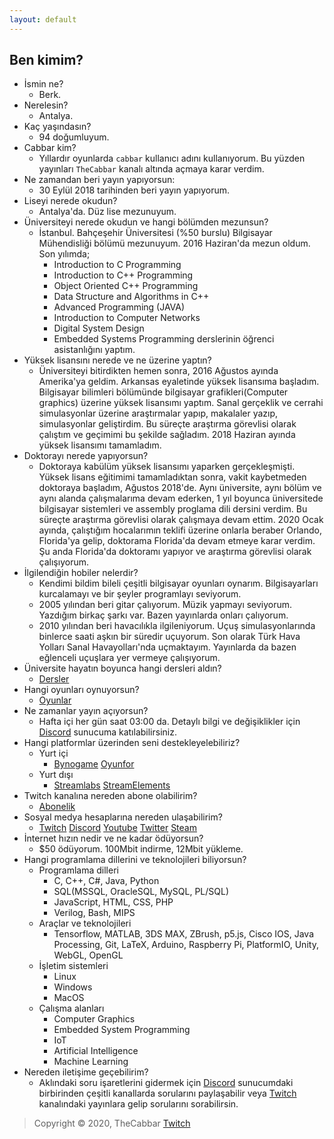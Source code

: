 ```yaml
---
layout: default
---
```


## Ben kimim?

- İsmin ne? 
  - Berk. 
- Nerelesin?
  - Antalya. 
- Kaç yaşındasın?
  - 94 doğumluyum. 
- Cabbar kim?
  - Yıllardır oyunlarda `cabbar` kullanıcı adını kullanıyorum. Bu yüzden yayınları `TheCabbar` kanalı altında açmaya karar verdim. 
- Ne zamandan beri yayın yapıyorsun:
  - 30 Eylül 2018 tarihinden beri yayın yapıyorum.
- Liseyi nerede okudun?
  - Antalya'da. Düz lise mezunuyum. 
- Üniversiteyi nerede okudun ve hangi bölümden mezunsun?
  - İstanbul. Bahçeşehir Üniversitesi (%50 burslu) Bilgisayar Mühendisliği bölümü mezunuyum. 2016 Haziran'da mezun oldum. Son yılımda;
    - Introduction to C Programming
    - Introduction to C++ Programming
    - Object Oriented C++ Programming
    - Data Structure and Algorithms in C++
    - Advanced Programming (JAVA)
    - Introduction to Computer Networks
    - Digital System Design
    - Embedded Systems Programming derslerinin öğrenci asistanlığını yaptım.
- Yüksek lisansını nerede ve ne üzerine yaptın?
  - Üniversiteyi bitirdikten hemen sonra, 2016 Ağustos ayında Amerika'ya geldim. Arkansas eyaletinde yüksek lisansıma başladım. Bilgisayar bilimleri bölümünde bilgisayar grafikleri(Computer graphics) üzerine yüksek lisansımı yaptım. Sanal gerçeklik ve cerrahi simulasyonlar üzerine araştırmalar yapıp, makalaler yazıp, simulasyonlar geliştirdim. Bu süreçte araştırma görevlisi olarak çalıştım ve geçimimi bu şekilde sağladım. 2018 Haziran ayında yüksek lisansımı tamamladım.
- Doktorayı nerede yapıyorsun?
  - Doktoraya kabülüm yüksek lisansımı yaparken gerçekleşmişti. Yüksek lisans eğitimimi tamamladıktan sonra, vakit kaybetmeden doktoraya başladım, Ağustos 2018'de. Aynı üniversite, aynı bölüm ve aynı alanda çalışmalarıma devam ederken, 1 yıl boyunca üniversitede bilgisayar sistemleri ve assembly proglama dili dersini verdim. Bu süreçte araştırma görevlisi olarak çalışmaya devam ettim. 2020 Ocak ayında, çalıştığım hocalarımın teklifi üzerine onlarla beraber Orlando, Florida'ya gelip, doktorama Florida'da devam etmeye karar verdim. Şu anda Florida'da doktoramı yapıyor ve araştırma görevlisi olarak çalışıyorum.
- İlgilendiğin hobiler nelerdir?
  - Kendimi bildim bileli çeşitli bilgisayar oyunları oynarım. Bilgisayarları kurcalamayı ve bir şeyler programlayı seviyorum.
  - 2005 yılından beri gitar çalıyorum. Müzik yapmayı seviyorum. Yazdığım birkaç şarkı var. Bazen yayınlarda onları çalıyorum. 
  - 2010 yılından beri havacılıkla ilgileniyorum. Uçuş simulasyonlarında binlerce saati aşkın bir süredir uçuyorum. Son olarak Türk Hava Yolları Sanal Havayolları'nda uçmaktayım. Yayınlarda da bazen eğlenceli uçuşlara yer vermeye çalışıyorum.
- Üniversite hayatın boyunca hangi dersleri aldın?
  - <a href="assets/courses/courses.htm" target="_blank" class="btn"><i class="fa fa-book"></i> Dersler</a>
- Hangi oyunları oynuyorsun?
  - <a href="assets/games/steamgames.htm" target="_blank" class="btn"><i class="fa fa-gamepad"></i> Oyunlar</a>
- Ne zamanlar yayın açıyorsun?
  - Hafta içi her gün saat 03:00 da. Detaylı bilgi ve değişiklikler için <a href="https://discord.gg/4MQCyRt" target="_blank" class="btn"><i class="fab fa-discord"></i> Discord</a> sunucuma katılabilirsiniz.
- Hangi platformlar üzerinden seni destekleyelebiliriz?
  - Yurt içi
    - <a href="https://www.bynogame.com/destekle/thecabbar" target="_blank" class="btn"><i class="fab fa-lira-sign"></i> Bynogame</a> <a href="https://www.oyunfor.com/twitch-donate/thecabbar" target="_blank" class="btn"><i class="fab fa-lira-sign"></i> Oyunfor</a>
  - Yurt dışı
    - <a href="https://streamlabs.com/thecabbar" target="_blank" class="btn"><i class="fab fa-dollar-sign"></i> Streamlabs</a> <a href="https://streamelements.com/thecabbar/tip" target="_blank" class="btn"><i class="fab fa-dollar-sign"></i> StreamElements</a>
- Twitch kanalına nereden abone olabilirim?
  - <a href="https://www.twitch.tv/subs/TheCabbar" target="_blank" class="btn"><i class="fab fa-glass-cheers"></i> Abonelik</a>
- Sosyal medya hesaplarına nereden ulaşabilirim?
  - <a href="https://twitch.tv/thecabbar" target="_blank" class="btn"><i class="fab fa-twitch"></i> Twitch</a> <a href="https://discord.gg/4MQCyRt" target="_blank" class="btn"><i class="fab fa-discord"></i> Discord</a> <a href="https://www.youtube.com/channel/UCyWk8LI0YHFUNdhaGBBnyaA" target="_blank" class="btn"><i class="fab fa-youtube"></i> Youtube</a> <a href="https://twitter.com/TheCabbarPr" target="_blank" class="btn"><i class="fab fa-twitter"></i> Twitter</a> <a href="https://steamcommunity.com/id/thecabbar" target="_blank" class="btn"><i class="fab fa-steam"></i> Steam</a>
- İnternet hızın nedir ve ne kadar ödüyorsun?
  - $50 ödüyorum. 100Mbit indirme, 12Mbit yükleme.
- Hangi programlama dillerini ve teknolojileri biliyorsun?
  - Programlama dilleri
    - C, C++, C#, Java, Python
    - SQL(MSSQL, OracleSQL, MySQL, PL/SQL)
    - JavaScript, HTML, CSS, PHP
    - Verilog, Bash, MIPS
  - Araçlar ve teknolojileri
    - Tensorflow, MATLAB, 3DS MAX, ZBrush, p5.js, Cisco IOS, Java Processing, Git, LaTeX, Arduino, Raspberry Pi, PlatformIO, Unity, WebGL, OpenGL
  - İşletim sistemleri
    - Linux
    - Windows
    - MacOS
  - Çalışma alanları
    - Computer Graphics
    - Embedded System Programming
    - IoT
    - Artificial Intelligence
    - Machine Learning
- Nereden iletişime geçebilirim?
  - Aklındaki soru işaretlerini gidermek için <a href="https://discord.gg/4MQCyRt" target="_blank" class="btn"><i class="fab fa-discord"></i> Discord</a> sunucumdaki birbirinden çeşitli kanallarda sorularını paylaşabilir veya <a href="https://twitch.tv/thecabbar" target="_blank" class="btn"><i class="fab fa-twitch"></i> Twitch</a> kanalındaki yayınlara gelip sorularını sorabilirsin. 

> Copyright &copy; 2020, TheCabbar <a href="https://twitch.tv/thecabbar" target="_blank" class="btn"><i class="fab fa-twitch"></i> Twitch</a>
